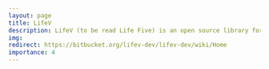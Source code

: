 ```yaml
---
layout: page
title: LifeV
description: LifeV (to be read Life Five) is an open source library for the numerical solution of partial differential equations.
img:
redirect: https://bitbucket.org/lifev-dev/lifev-dev/wiki/Home
importance: 4
---
```

